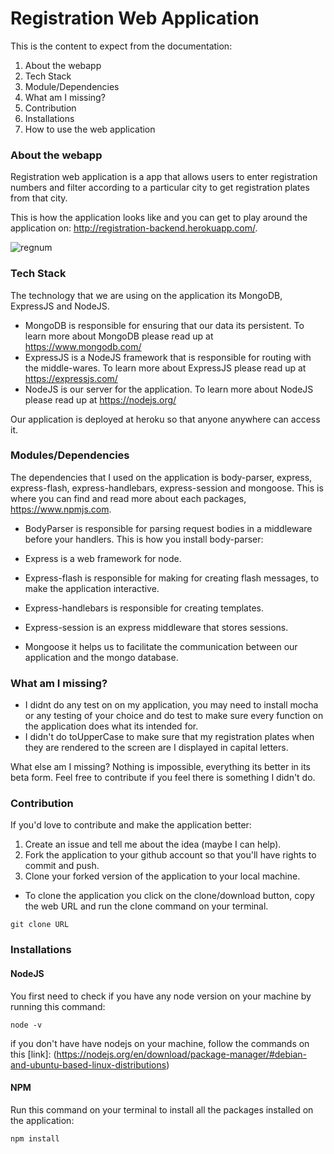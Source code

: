 # Registration Web Application

 This is the content to expect from the documentation:

1. About the webapp
1. Tech Stack
1. Module/Dependencies
1. What am I missing?
1. Contribution
1. Installations
1. How to use the web application


### About the webapp

Registration web application is a app that allows users to enter registration numbers and filter according to a particular city to get registration plates from that city.

This is how the application looks like and you can get to play around the application on: http://registration-backend.herokuapp.com/.

![regnum](https://user-images.githubusercontent.com/22472229/30746316-b888c738-9fa9-11e7-908b-9cad703edf3a.png)

### Tech Stack

The technology that we are using on the application its MongoDB, ExpressJS and NodeJS.

- MongoDB is responsible for ensuring that our data its persistent. To learn more about MongoDB please read up at https://www.mongodb.com/   
- ExpressJS is a NodeJS framework that is responsible for routing with the middle-wares. To learn more about ExpressJS please read up at https://expressjs.com/
- NodeJS is our server for the application. To learn more about NodeJS please read up at https://nodejs.org/

Our application is deployed at heroku so that anyone anywhere can access it.


### Modules/Dependencies

The dependencies that I used on the application is body-parser, express, express-flash, express-handlebars, express-session and mongoose. This is where you can find and read more about each packages, https://www.npmjs.com.

- BodyParser is responsible for parsing request bodies in a middleware before your handlers. This is how you install body-parser:

- Express is a web framework for node.

- Express-flash is responsible for making for creating flash messages, to make the application interactive.

- Express-handlebars is responsible for creating templates.

- Express-session is an express middleware that stores sessions.

- Mongoose it helps us to facilitate the communication between our application and the mongo database.


### What am I missing?

- I didnt do any test on on my application, you may need to install mocha or any testing of your choice and do test to make sure every function on the application does what its intended for.
- I didn't do toUpperCase to make sure that my registration plates when they are rendered to the screen are I displayed in capital letters.

What else am I missing? Nothing is impossible, everything its better in its beta form. Feel free to contribute if you feel there is something I didn't do.

### Contribution

If you'd love to contribute and make the application better:

1. Create an issue and tell me about the idea (maybe I can help).
1. Fork the application to your github account so that you'll have rights to commit and push.
1. Clone your forked version of the application to your local machine.
-   To clone the application you click on the clone/download button, copy the web URL and run the clone command on your terminal.
```
git clone URL
```

### Installations

#### NodeJS

You first need to check if you have any node version on your machine by running this command:
```
node -v
```

if you don't have have nodejs on your machine, follow the commands on this [link]:  (https://nodejs.org/en/download/package-manager/#debian-and-ubuntu-based-linux-distributions)


#### NPM

Run this command on your terminal to install all the packages installed on the application:
```
npm install
```
